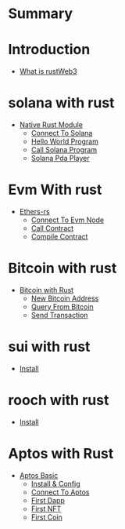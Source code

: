# Summary

# Introduction

- [What is rustWeb3](./hello.md)

# solana with rust

- [Native Rust Module]()
  - [Connect To Solana](./solana/connect.md)
  - [Hello World Program](./solana/program.md)
  - [Call Solana Program](./solana/call_program.md)
  - [Solana Pda Player](./solana/pda.md)

# Evm With rust

- [Ethers-rs]()
  - [Connect To Evm Node](./evm/connect-to-evm.md)
  - [Call Contract](./evm/call-contract.md)
  - [Compile Contract](./evm/compile-contract.md)

# Bitcoin with rust

- [Bitcoin with Rust]()
  - [New Bitcoin Address](./bitcoin/addrss.md)
  - [Query From Bitcoin](./bitcoin/rpc_query.md)
  - [Send Transaction](./bitcoin/send_tx.md)

# sui with rust

- [Install](./sui/install.md)

# rooch with rust

- [Install](./rooch/install.md)

# Aptos with Rust

- [Aptos Basic]()
  - [Install & Config](./aptos/hello.md)
  - [Connect To Aptos](./aptos/connect.md)
  - [First Dapp](./aptos/first-dapp.md)
  - [First NFT](./aptos/first-nft.md)
  - [First Coin](./aptos/first-coin.md)
